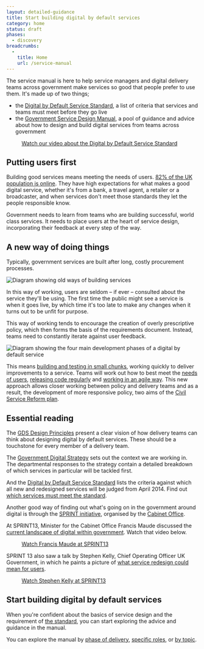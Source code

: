 ```yaml
---
layout: detailed-guidance
title: Start building digital by default services
category: home
status: draft
phases:
  - discovery
breadcrumbs:
  -
    title: Home
    url: /service-manual
---
```


The service manual is here to help service managers and digital delivery teams across government make services so good that people prefer to use them. It's made up of two things;

* the [Digital by Default Service Standard](/service-manual/digital-by-default), a list of criteria that services and teams must meet before they go live
* the [Government Service Design Manual](/service-manual), a pool of guidance and advice about how to design and build digital services from teams across government

<figure class="media-player-wrapper video">
	<a href="https://www.youtube.com/watch?v=RS3krZ1paB4">Watch our video about the Digital by Default Service Standard</a>
</figure>

## Putting users first

Building good services means meeting the needs of users. [82% of the UK population is online](http://publications.cabinetoffice.gov.uk/digital/research/#uk-digital-landscape). They have high expectations for what makes a good digital service, whether it's from a bank, a travel agent, a retailer or a broadcaster, and when services don't meet those standards they let the people responsible know.

Government needs to learn from teams who are building successful, world class services. It needs to place users at the heart of service design, incorporating their feedback at every step of the way.

## A new way of doing things

Typically, government services are built after long, costly procurement processes.

<img src="/service-manual/assets/images/old-way.png" alt="Diagram showing old ways of building services" />

In this way of working, users are seldom – if ever – consulted about the service they'll be using. The first time the public might see a service is when it goes live, by which time it's too late to make any changes when it turns out to be unfit for purpose.

This way of working tends to encourage the creation of overly prescriptive policy, which then forms the basis of the requirements document. Instead, teams need to constantly iterate against user feedback.

<img src="/service-manual/assets/images/DBD_Graph.jpg" alt="Diagram showing the four main development phases of a digital by default service" />

This means [building and testing in small chunks](/service-manual/agile), working quickly to deliver improvements to a service. Teams will work out how to best meet the [needs of users](/service-manual/users/user-needs.html), [releasing code regularly](/service-manual/making-software/release-strategies.html) and [working in an agile way](/service-manual/agile). This new approach allows closer working between policy and delivery teams and as a result, the development of more responsive policy, two aims of the [Civil Service Reform plan](http://www.civilservice.gov.uk/wp-content/uploads/2012/06/Civil-Service-Reform-Plan-acc-final.pdf).

## Essential reading

The [GDS Design Principles](/designprinciples) present a clear vision of how delivery teams can think about designing digital by default services. These should be a touchstone for every member of a delivery team.

The [Government Digital Strategy](/digitalstrategy) sets out the context we are working in. The departmental responses to the strategy contain a detailed breakdown of which services in particular will be tackled first.

And the [Digital by Default Service Standard](/service-manual/digital-by-default) lists the criteria against which all new and redesigned services will be judged from April 2014. Find out [which services must meet the standard](/service-manual/digital-by-default/scope-of-the-standard.html).

Another good way of finding out what's going on in the government around digital is through the [SPRINT initiative](http://digital.cabinetoffice.gov.uk/sprint-13/), organised by the [Cabinet Office](/government/organisations/cabinet-office).

At SPRINT13, Minister for the Cabinet Office Francis Maude discussed the [current landscape of digital within government](http://www.youtube.com/watch?v=pa07ltj4K4w). Watch that video below.

<figure class="media-player-wrapper video">
  <a href="https://www.youtube.com/watch?v=pa07ltj4K4w">Watch Francis Maude at SPRINT13</a>
</figure>

SPRINT 13 also saw a talk by Stephen Kelly, Chief Operating Officer UK Government, in which he paints a picture of [what service redesign could mean for users](http://www.youtube.com/watch?v=X1A8cg__LpM).

<figure class="media-player-wrapper video">
  <a href="https://www.youtube.com/watch?v=X1A8cg__LpM">Watch Stephen Kelly at SPRINT13</a>
</figure>

## Start building digital by default services

When you're confident about the basics of service design and the requirement of [the standard](/service-manual/digital-by-default), you can start exploring the advice and guidance in the manual.

You can explore the manual by [phase of delivery](/service-manual/phases), [specific roles](/service-manual), or [by topic](/service-manual/browse).
